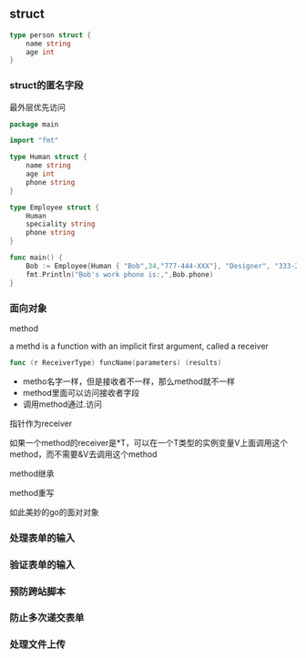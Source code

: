## struct

```go
type person struct {
	name string
	age int
}
```

### struct的匿名字段

最外层优先访问

```go
package main

import "fmt"

type Human struct {
    name string
    age int
    phone string
}

type Employee struct {
    Human
    speciality string
    phone string
}

func main() {
    Bob := Employee{Human { "Bob",34,"777-444-XXX"}, "Designer", "333-222"}
    fmt.Println("Bob's work phone is:,",Bob.phone)
}
```



### 面向对象

method

 a methd is a function with an implicit first argument, called a receiver

```go
func (r ReceiverType) funcName(parameters) (results)
```

- metho名字一样，但是接收者不一样，那么method就不一样
- method里面可以访问接收者字段
- 调用method通过.访问

指针作为receiver

如果一个method的receiver是*T，可以在一个T类型的实例变量V上面调用这个method，而不需要&V去调用这个method

method继承

method重写



如此美妙的go的面对对象



### 处理表单的输入

### 验证表单的输入

### 预防跨站脚本

### 防止多次递交表单

### 处理文件上传

